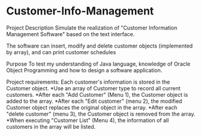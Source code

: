 # Customer-Info-Management

Project Description
Simulate the realization of "Customer Information Management Software" based on the text interface.

The software can insert, modify and delete customer objects (implemented by array), and can print customer schedules


Purpose
To test my understanding of Java language, knowledge of Oracle Object Programming and how to design a software application.


Project requirements:
Each customer's information is stored in the Customer object.
*Use an array of Customer type to record all current customers.
*After each "Add Customer" (Menu 1), the Customer object is added to the array.
*After each "Edit customer" (menu 2), the modified Customer object replaces the original object in the array.
*After each "delete customer" (menu 3), the Customer object is removed from the array.
*When executing "Customer List" (Menu 4), the information of all customers in the array will be listed.


